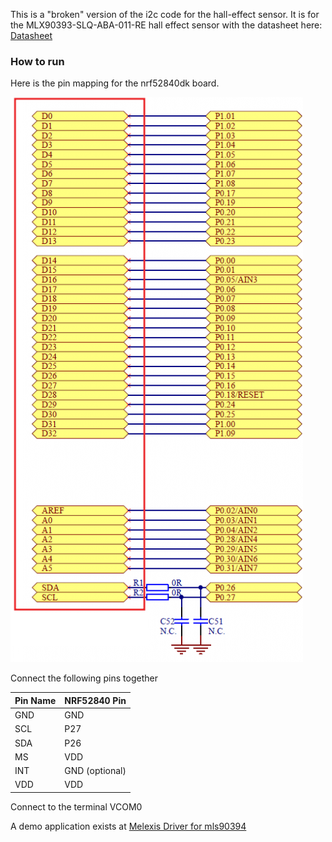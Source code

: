 This is a "broken" version of the i2c code for the hall-effect sensor. It is for the MLX90393-SLQ-ABA-011-RE hall effect sensor with the datasheet here: [Datasheet](https://www.digikey.ca/en/products/detail/melexis-technologies-nv/MLX90393SLQ-ABA-011-RE/11506923)

### How to run

Here is the pin mapping for the nrf52840dk board.

![pin layout on nrfdk52840 board](images/pinmapping-1.png "PinMapping")

Connect the following pins together

| Pin Name | NRF52840 Pin |
|----------|--------------|
| GND      | GND          |
| SCL      | P27          |
| SDA      | P26          |
| MS       | VDD          |
| INT      | GND (optional)  |
| VDD      | VDD          |

Connect to the terminal VCOM0

A demo application exists at [Melexis Driver for mls90394](https://github.com/zephyrproject-rtos/zephyr/tree/v4.1.0-rc3/drivers/sensor/melexis)